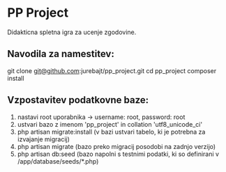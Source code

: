 PP Project
==========

Didakticna spletna igra za ucenje zgodovine.

Navodila za namestitev:
-----------------------

git clone git@github.com:jurebajt/pp_project.git
cd pp_project
composer install

Vzpostavitev podatkovne baze:
-----------------------

1. nastavi root uporabnika -> username: root, password: root
2. ustvari bazo z imenom 'pp_project' in collation 'utf8_unicode_ci'
3. php artisan migrate:install (v bazi ustvari tabelo, ki je potrebna za izvajanje migracij)
4. php artisan migrate (bazo preko migracij posodobi na zadnjo verzijo)
5. php artisan db:seed (bazo napolni s testnimi podatki, ki so definirani v /app/database/seeds/*.php)